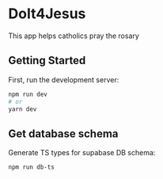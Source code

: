 # DoIt4Jesus

This app helps catholics pray the rosary

## Getting Started

First, run the development server:

```bash
npm run dev
# or
yarn dev
```

## Get database schema

Generate TS types for supabase DB schema:

```bash
npm run db-ts
```
